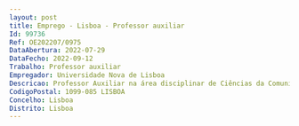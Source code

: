 ```yaml
--- 
layout: post
title: Emprego - Lisboa - Professor auxiliar
Id: 99736
Ref: OE202207/0975
DataAbertura: 2022-07-29
DataFecho: 2022-09-12
Trabalho: Professor auxiliar
Empregador: Universidade Nova de Lisboa
Descricao: Professor Auxiliar na área disciplinar de Ciências da Comunicação, com um currículo relevante no domínio dos Media Digitais.
CodigoPostal: 1099-085 LISBOA
Concelho: Lisboa
Distrito: Lisboa
--- 
```

